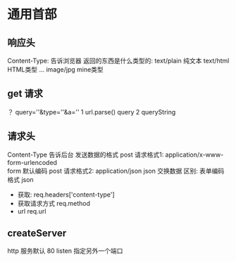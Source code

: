 # 通用首部
## 响应头
Content-Type: 告诉浏览器 返回的东西是什么类型的: text/plain 纯文本 text/html HTML类型   ... image/jpg mine类型

## get 请求
？ query=''&type=''&a=''
1 url.parse()  query
2 queryString

## 请求头
Content-Type 告诉后台 发送数据的格式
post 请求格式1: application/x-www-form-urlencoded  
form 默认编码
post 请求格式2: application/json   json 交换数据
区别: 
表单编码格式  json

- 获取:
  req.headers['content-type']
- 获取请求方式
  req.method
- url
  req.url
  
## createServer 
http 服务默认 80  listen 指定另外一个端口